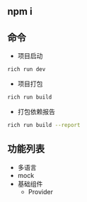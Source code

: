 ## npm i

## 命令
- 项目启动
```sh
rich run dev
```

- 项目打包
```sh
rich run build
```

- 打包依赖报告

```sh
rich run build --report
```

## 功能列表

- 多语言
- mock
- 基础组件
  - Provider